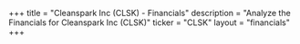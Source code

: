 +++
title = "Cleanspark Inc (CLSK) - Financials"
description = "Analyze the Financials for Cleanspark Inc (CLSK)"
ticker = "CLSK"
layout = "financials"
+++

